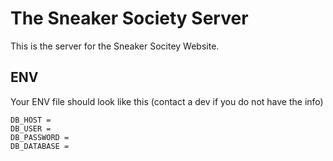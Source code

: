 # The Sneaker Society Server

This is the server for the Sneaker Socitey Website.

## ENV
Your ENV file should look like this (contact a dev if you do not have the info)

```
DB_HOST = 
DB_USER = 
DB_PASSWORD = 
DB_DATABASE =
```

